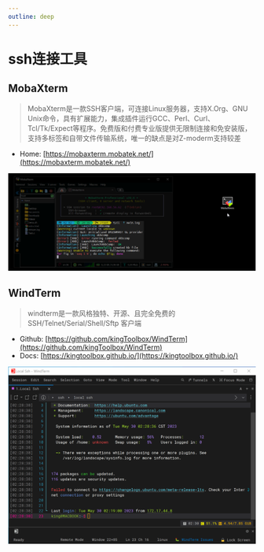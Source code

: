```yaml
---
outline: deep
---
```


# ssh连接工具

## MobaXterm

> MobaXterm是一款SSH客户端，可连接Linux服务器，支持X.Org、GNU Unix命令，具有扩展能力，集成插件运行GCC、Perl、Curl、Tcl/Tk/Expect等程序。免费版和付费专业版提供无限制连接和免安装版，支持多标签和自带文件传输系统，唯一的缺点是对Z-moderm支持较差

- Home: [https://mobaxterm.mobatek.net/](https://mobaxterm.mobatek.net/)

![微信截图_20230605225050](https://raw.githubusercontent.com/onesmail/onesmail.github.io/master/src/assset/images/%E5%BE%AE%E4%BF%A1%E6%88%AA%E5%9B%BE_20230605225050.png)

## WindTerm

> windterm是一款风格独特、开源、且完全免费的SSH/Telnet/Serial/Shell/Sftp 客户端

- Github: [https://github.com/kingToolbox/WindTerm](https://github.com/kingToolbox/WindTerm)
- Docs: [https://kingtoolbox.github.io/](https://kingtoolbox.github.io/)

![trigger_built-in_hyperlink](https://raw.githubusercontent.com/onesmail/onesmail.github.io/master/src/assset/images/trigger_built-in_hyperlink.gif)
